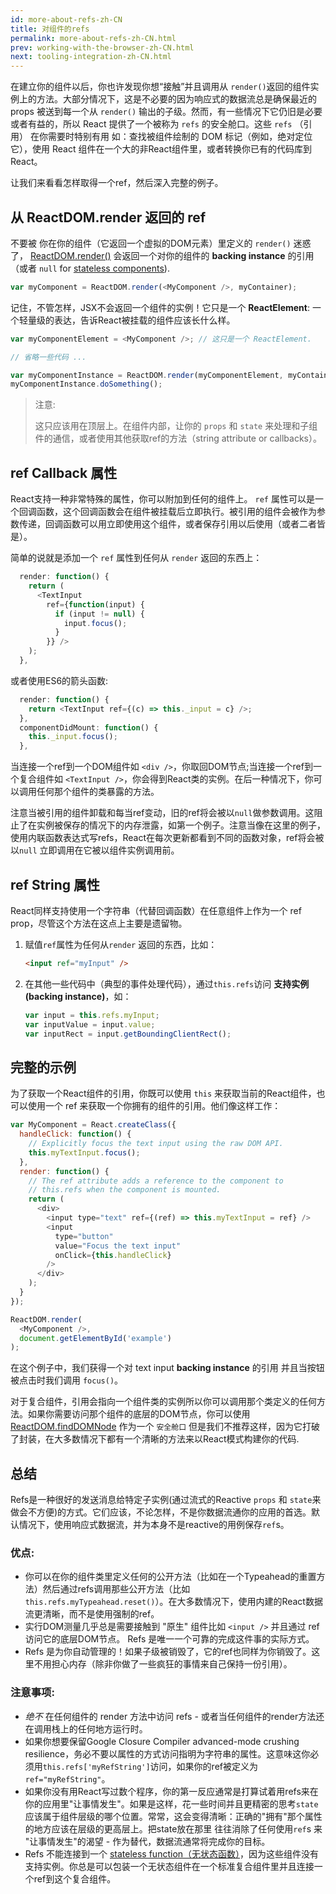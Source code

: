 ```yaml
---
id: more-about-refs-zh-CN
title: 对组件的refs
permalink: more-about-refs-zh-CN.html
prev: working-with-the-browser-zh-CN.html
next: tooling-integration-zh-CN.html
---
```

在建立你的组件以后，你也许发现你想“接触”并且调用从 `render()`返回的组件实例上的方法。大部分情况下，这是不必要的因为响应式的数据流总是确保最近的 props 被送到每一个从 `render()` 输出的子级。然而，有一些情况下它仍旧是必要或者有益的，所以 React 提供了一个被称为 `refs` 的安全舱口。这些 `refs` （引用） 在你需要时特别有用 如：查找被组件绘制的 DOM 标记（例如，绝对定位它），使用 React 组件在一个大的非React组件里，或者转换你已有的代码库到React。

让我们来看看怎样取得一个ref，然后深入完整的例子。

## 从 ReactDOM.render 返回的 ref

不要被 你在你的组件（它返回一个虚拟的DOM元素）里定义的 `render()` 迷惑了， [ReactDOM.render()](/react/docs/top-level-api.html#reactdom.render) 会返回一个对你的组件的 **backing instance** 的引用（或者 `null` for [stateless components](/react/docs/reusable-components.html#stateless-functions)).


```js
var myComponent = ReactDOM.render(<MyComponent />, myContainer);
```

记住，不管怎样，JSX不会返回一个组件的实例！它只是一个 **ReactElement**: 一个轻量级的表达，告诉React被挂载的组件应该长什么样。

```js
var myComponentElement = <MyComponent />; // 这只是一个 ReactElement.

// 省略一些代码 ...

var myComponentInstance = ReactDOM.render(myComponentElement, myContainer);
myComponentInstance.doSomething();
```

> 注意:
>
> 这只应该用在顶层上。在组件内部，让你的 `props` 和 `state` 来处理和子组件的通信，或者使用其他获取ref的方法（string attribute or callbacks）。

## ref Callback 属性

React支持一种非常特殊的属性，你可以附加到任何的组件上。 `ref` 属性可以是一个回调函数，这个回调函数会在组件被挂载后立即执行。被引用的组件会被作为参数传递，回调函数可以用立即使用这个组件，或者保存引用以后使用（或者二者皆是）。

简单的说就是添加一个 `ref` 属性到任何从 `render` 返回的东西上：

```js
  render: function() {
    return (
      <TextInput
        ref={function(input) {
          if (input != null) {
            input.focus();
          }
        }} />
    );
  },
```
或者使用ES6的箭头函数:

```js
  render: function() {
    return <TextInput ref={(c) => this._input = c} />;
  },
  componentDidMount: function() {
    this._input.focus();
  },
```

当连接一个ref到一个DOM组件如 `<div />`，你取回DOM节点;当连接一个ref到一个复合组件如 `<TextInput />`，你会得到React类的实例。在后一种情况下，你可以调用任何那个组件的类暴露的方法。

注意当被引用的组件卸载和每当ref变动，旧的ref将会被以`null`做参数调用。这阻止了在实例被保存的情况下的内存泄露，如第一个例子。注意当像在这里的例子，使用内联函数表达式写refs，React在每次更新都看到不同的函数对象，ref将会被以`null` 立即调用在它被以组件实例调用前。

## ref String 属性

React同样支持使用一个字符串（代替回调函数）在任意组件上作为一个 ref prop，尽管这个方法在这点上主要是遗留物。

1. 赋值`ref`属性为任何从`render` 返回的东西，比如：

    ```html
    <input ref="myInput" />
    ```

2. 在其他一些代码中（典型的事件处理代码），通过`this.refs`访问 **支持实例(backing instance)**，如：

    ```javascript
    var input = this.refs.myInput;
    var inputValue = input.value;
    var inputRect = input.getBoundingClientRect();
    ```

## 完整的示例
为了获取一个React组件的引用，你既可以使用 `this` 来获取当前的React组件，也可以使用一个 ref 来获取一个你拥有的组件的引用。他们像这样工作：

```javascript
var MyComponent = React.createClass({
  handleClick: function() {
    // Explicitly focus the text input using the raw DOM API.
    this.myTextInput.focus();
  },
  render: function() {
    // The ref attribute adds a reference to the component to
    // this.refs when the component is mounted.
    return (
      <div>
        <input type="text" ref={(ref) => this.myTextInput = ref} />
        <input
          type="button"
          value="Focus the text input"
          onClick={this.handleClick}
        />
      </div>
    );
  }
});

ReactDOM.render(
  <MyComponent />,
  document.getElementById('example')
);
```

在这个例子中，我们获得一个对 text input **backing instance** 的引用 并且当按钮被点击时我们调用 `focus()`。

对于复合组件，引用会指向一个组件类的实例所以你可以调用那个类定义的任何方法。如果你需要访问那个组件的底层的DOM节点，你可以使用 [ReactDOM.findDOMNode](/react/docs/top-level-api.html#reactdom.finddomnode) 作为一个 `安全舱口` 但是我们不推荐这样，因为它打破了封装，在大多数情况下都有一个清晰的方法来以React模式构建你的代码.

## 总结

Refs是一种很好的发送消息给特定子实例(通过流式的Reactive `props` 和 `state`来做会不方便)的方式。它们应该，不论怎样，不是你数据流通你的应用的首选。默认情况下，使用响应式数据流，并为本身不是reactive的用例保存`ref`s。

### 优点:

- 你可以在你的组件类里定义任何的公开方法（比如在一个Typeahead的重置方法）然后通过refs调用那些公开方法（比如`this.refs.myTypeahead.reset()`）。在大多数情况下，使用内建的React数据流更清晰，而不是使用强制的ref。
- 实行DOM测量几乎总是需要接触到 "原生" 组件比如 `<input />` 并且通过 ref 访问它的底层DOM节点。 Refs 是唯一一个可靠的完成这件事的实际方式。
- Refs 是为你自动管理的！如果子级被销毁了，它的ref也同样为你销毁了。这里不用担心内存（除非你做了一些疯狂的事情来自己保持一份引用）。

### 注意事项:

- *绝不* 在任何组件的 render 方法中访问 refs - 或者当任何组件的render方法还在调用栈上的任何地方运行时。
- 如果你想要保留Google Closure Compiler advanced-mode crushing resilience，务必不要以属性的方式访问指明为字符串的属性。这意味这你必须用`this.refs['myRefString']`访问，如果你的ref被定义为`ref="myRefString"`。
- 如果你没有用React写过数个程序，你的第一反应通常是打算试着用refs来在你的应用里"让事情发生"。如果是这样，花一些时间并且更精密的思考`state`应该属于组件层级的哪个位置。常常，这会变得清晰：正确的"拥有"那个属性的地方应该在层级的更高层上。把state放在那里 往往消除了任何使用`ref`s 来 "让事情发生"的渴望 - 作为替代，数据流通常将完成你的目标。
- Refs 不能连接到一个 [stateless function（无状态函数）](/react/docs/reusable-components.html#stateless-functions)，因为这些组件没有支持实例。你总是可以包装一个无状态组件在一个标准复合组件里并且连接一个ref到这个复合组件。
